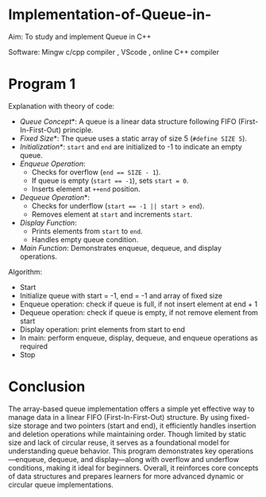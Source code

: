 # Implementation-of-Queue-in-

Aim: To study and implement Queue in C++

Software: Mingw c/cpp compiler , VScode , online C++ compiler

# Program 1 

Explanation with theory of code:

- *Queue Concept**: A queue is a linear data structure following FIFO (First-In-First-Out) principle.
- *Fixed Size**: The queue uses a static array of size 5 (`#define SIZE 5`).
- *Initialization**: `start` and `end` are initialized to -1 to indicate an empty queue.
- *Enqueue Operation*:
  - Checks for overflow (`end == SIZE - 1`).
  - If queue is empty (`start == -1`), sets `start = 0`.
  - Inserts element at `++end` position.
- *Dequeue Operation**:
  - Checks for underflow (`start == -1 || start > end`).
  - Removes element at `start` and increments `start`.
- *Display Function*:
  - Prints elements from `start` to `end`.
  - Handles empty queue condition.
- *Main Function*: Demonstrates enqueue, dequeue, and display operations.

Algorithm:
- Start
- Initialize queue with start = -1, end = -1 and array of fixed size
- Enqueue operation: check if queue is full, if not insert element at end + 1
- Dequeue operation: check if queue is empty, if not remove element from start
- Display operation: print elements from start to end
- In main: perform enqueue, display, dequeue, and enqueue operations as required
- Stop

 # Conclusion
 The array-based queue implementation offers a simple yet effective way to manage data in a linear FIFO (First-In-First-Out) structure. By using fixed-size storage and two pointers (start and end), it efficiently handles insertion and deletion operations while maintaining order. Though limited by static size and lack of circular reuse, it serves as a foundational model for understanding queue behavior. This program demonstrates key operations—enqueue, dequeue, and display—along with overflow and underflow conditions, making it ideal for beginners. Overall, it reinforces core concepts of data structures and prepares learners for more advanced dynamic or circular queue implementations.

  

